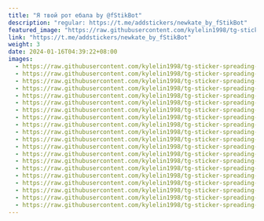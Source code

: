 ```yaml
---
title: "Я твой рот ебала by @fStikBot"
description: "regular: https://t.me/addstickers/newkate_by_fStikBot"
featured_image: "https://raw.githubusercontent.com/kylelin1998/tg-sticker-spreading-worldwide-images/main/img/e7f7426d-1946-4dba-9b01-14519343f43b.jpg"
link: "https://t.me/addstickers/newkate_by_fStikBot"
weight: 3
date: 2024-01-16T04:39:22+08:00
images:
  - https://raw.githubusercontent.com/kylelin1998/tg-sticker-spreading-worldwide-images/main/img/e7f7426d-1946-4dba-9b01-14519343f43b.jpg
  - https://raw.githubusercontent.com/kylelin1998/tg-sticker-spreading-worldwide-images/main/img/73bcbbc9-8f42-4d8b-958e-cafa600da6ed.jpg
  - https://raw.githubusercontent.com/kylelin1998/tg-sticker-spreading-worldwide-images/main/img/d2852cb4-f327-44cb-b935-bd00c633e45b.jpg
  - https://raw.githubusercontent.com/kylelin1998/tg-sticker-spreading-worldwide-images/main/img/8a10d8ed-d3d7-46c0-957c-de28ba3b3ca3.jpg
  - https://raw.githubusercontent.com/kylelin1998/tg-sticker-spreading-worldwide-images/main/img/0f12f209-10d4-4a5d-8d1e-2c054a435964.jpg
  - https://raw.githubusercontent.com/kylelin1998/tg-sticker-spreading-worldwide-images/main/img/b6ed53ac-0ab0-4ea4-a5ea-0600f67e2c2e.jpg
  - https://raw.githubusercontent.com/kylelin1998/tg-sticker-spreading-worldwide-images/main/img/98278869-c608-4a40-b0d8-46bee1d11b32.jpg
  - https://raw.githubusercontent.com/kylelin1998/tg-sticker-spreading-worldwide-images/main/img/1d38e136-58c5-4646-8990-8d53815de81b.jpg
  - https://raw.githubusercontent.com/kylelin1998/tg-sticker-spreading-worldwide-images/main/img/68f2de14-dd91-4c1f-9831-8266cd3109c9.jpg
  - https://raw.githubusercontent.com/kylelin1998/tg-sticker-spreading-worldwide-images/main/img/7691279d-eaa7-4559-98fc-ade736689a83.jpg
  - https://raw.githubusercontent.com/kylelin1998/tg-sticker-spreading-worldwide-images/main/img/e5ddf038-0e33-40bc-ae40-43dd7669c84c.jpg
  - https://raw.githubusercontent.com/kylelin1998/tg-sticker-spreading-worldwide-images/main/img/5901642f-0546-4189-8b0c-1bea118c5098.jpg
  - https://raw.githubusercontent.com/kylelin1998/tg-sticker-spreading-worldwide-images/main/img/0db31b28-1165-4517-9b62-35a89121c24d.jpg
  - https://raw.githubusercontent.com/kylelin1998/tg-sticker-spreading-worldwide-images/main/img/291987a0-ea4d-403f-8ed5-41158c9fa83f.jpg
  - https://raw.githubusercontent.com/kylelin1998/tg-sticker-spreading-worldwide-images/main/img/3e53f291-0b84-4f86-804e-9cc7185e6481.jpg
  - https://raw.githubusercontent.com/kylelin1998/tg-sticker-spreading-worldwide-images/main/img/31860d09-a5eb-4eb4-8597-72994609482b.jpg
  - https://raw.githubusercontent.com/kylelin1998/tg-sticker-spreading-worldwide-images/main/img/4beea00e-e4d0-48e9-b555-7f4de1a532af.jpg
  - https://raw.githubusercontent.com/kylelin1998/tg-sticker-spreading-worldwide-images/main/img/021a547f-f40a-4299-b09b-a41e94dbb82d.jpg
  - https://raw.githubusercontent.com/kylelin1998/tg-sticker-spreading-worldwide-images/main/img/c2da2c1e-da35-4b5a-adbb-f6830eaf782d.jpg
  - https://raw.githubusercontent.com/kylelin1998/tg-sticker-spreading-worldwide-images/main/img/1f02ab0a-169b-4daa-959d-b7e480bbd69e.jpg
---
```

